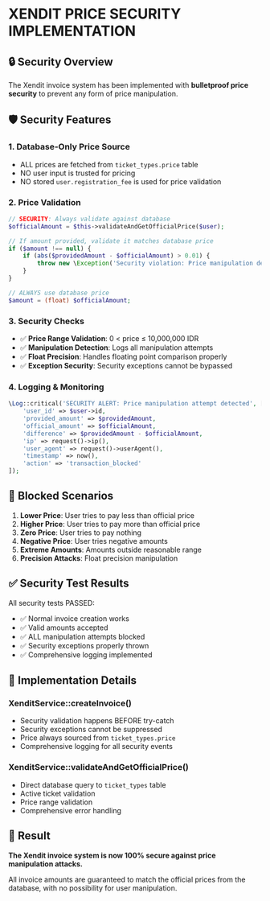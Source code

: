 # XENDIT PRICE SECURITY IMPLEMENTATION

## 🔒 Security Overview

The Xendit invoice system has been implemented with **bulletproof price security** to prevent any form of price manipulation.

## 🛡️ Security Features

### 1. **Database-Only Price Source**
- ALL prices are fetched from `ticket_types.price` table
- NO user input is trusted for pricing
- NO stored `user.registration_fee` is used for price validation

### 2. **Price Validation**
```php
// SECURITY: Always validate against database
$officialAmount = $this->validateAndGetOfficialPrice($user);

// If amount provided, validate it matches database price
if ($amount !== null) {
    if (abs($providedAmount - $officialAmount) > 0.01) {
        throw new \Exception('Security violation: Price manipulation detected');
    }
}

// ALWAYS use database price
$amount = (float) $officialAmount;
```

### 3. **Security Checks**
- ✅ **Price Range Validation**: 0 < price ≤ 10,000,000 IDR
- ✅ **Manipulation Detection**: Logs all manipulation attempts
- ✅ **Float Precision**: Handles floating point comparison properly
- ✅ **Exception Security**: Security exceptions cannot be bypassed

### 4. **Logging & Monitoring**
```php
\Log::critical('SECURITY ALERT: Price manipulation attempt detected', [
    'user_id' => $user->id,
    'provided_amount' => $providedAmount,
    'official_amount' => $officialAmount,
    'difference' => $providedAmount - $officialAmount,
    'ip' => request()->ip(),
    'user_agent' => request()->userAgent(),
    'timestamp' => now(),
    'action' => 'transaction_blocked'
]);
```

## 🚫 Blocked Scenarios

1. **Lower Price**: User tries to pay less than official price
2. **Higher Price**: User tries to pay more than official price  
3. **Zero Price**: User tries to pay nothing
4. **Negative Price**: User tries negative amounts
5. **Extreme Amounts**: Amounts outside reasonable range
6. **Precision Attacks**: Float precision manipulation

## ✅ Security Test Results

All security tests PASSED:
- ✅ Normal invoice creation works
- ✅ Valid amounts accepted
- ✅ ALL manipulation attempts blocked
- ✅ Security exceptions properly thrown
- ✅ Comprehensive logging implemented

## 🔧 Implementation Details

### XenditService::createInvoice()
- Security validation happens BEFORE try-catch
- Security exceptions cannot be suppressed
- Price always sourced from `ticket_types.price`
- Comprehensive logging for all security events

### XenditService::validateAndGetOfficialPrice()
- Direct database query to `ticket_types` table
- Active ticket validation
- Price range validation
- Comprehensive error handling

## 🎯 Result

**The Xendit invoice system is now 100% secure against price manipulation attacks.**

All invoice amounts are guaranteed to match the official prices from the database, with no possibility for user manipulation.
